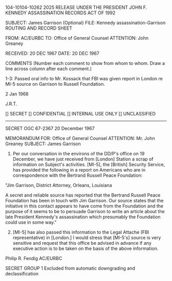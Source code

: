 104-10104-10262
2025 RELEASE UNDER THE PRESIDENT JOHN F. KENNEDY ASSASSINATION RECORDS ACT OF 1992

SUBJECT: James Garrison (Optional)
FILE: Kennedy assassination-Garrison
ROUTING AND RECORD SHEET

FROM: AC/EURBC
TO: Office of General Counsel
ATTENTION: John Greaney

RECEIVED: 20 DEC 1967
DATE: 20 DEC 1967

COMMENTS (Number each comment to show from whom to whom. Draw a line across column after each comment.)

1-3: Passed oral info to Mr. Kossack that FBI was given report in London re MI-5 source on Garrison to Russell Foundation.

2 Jan 1968

J.R.T.

[] SECRET
[] CONFIDENTIAL
[] INTERNAL USE ONLY
[] UNCLASSIFIED

---

SECRET
OGC 67-2367
20 December 1967

MEMORANDUM FOR: Office of General Counsel
ATTENTION: Mr. John Greaney
SUBJECT: James Garrison

1. Per our conversation in the environs of the DD/P's office on 19 December, we have just received from [London] Station a scrap of information on Subject's activities. [MI-5], the [British] Security Service, has provided the following in a report on Americans who are in correspondence with the Bertrand Russell Peace Foundation:

"Jim Garrison, District Attorney, Orleans, Louisiana

A secret and reliable source has reported that the Bertrand Russell Peace Foundation has been in touch with Jim Garrison. Our source states that the initiative in this contact appears to have come from the Foundation and the purpose of it seems to be to persuade Garrison to write an article about the late President Kennedy's assassination which presumably the Foundation could use in some way."

2. [MI-5] has also passed this information to the Legal Attache (FBI representative) in [London.] I would stress that [MI-5's] source is very sensitive and request that this office be advised in advance if any executive action is to be taken on the basis of the above information.

Philip R. Fendig
AC/EURBC

SECRET
GROUP 1
Excluded from automatic downgrading and declassification
